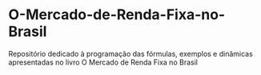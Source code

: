# O-Mercado-de-Renda-Fixa-no-Brasil
Repositório dedicado à programação das fórmulas, exemplos e dinâmicas apresentadas no livro O Mercado de Renda Fixa no Brasil
